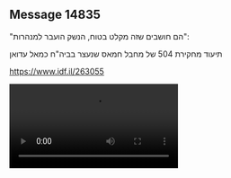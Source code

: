 ## Message 14835

"הם חושבים שזה מקלט בטוח, הנשק הועבר למנהרות": 

תיעוד מחקירת 504 של מחבל חמאס שנעצר בביה"ח כמאל עדואן

 https://www.idf.il/263055

![Video](https://data.iron-swords.co.il/2025/January/07/https://data.iron-swords.co.il/2025/January/07/14835/14835_media.mp4)
